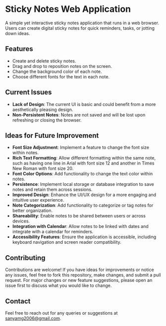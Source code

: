 # Sticky Notes Web Application

A simple yet interactive sticky notes application that runs in a web browser. Users can create digital sticky notes for quick reminders, tasks, or jotting down ideas.

## Features

- Create and delete sticky notes.
- Drag and drop to reposition notes on the screen.
- Change the background color of each note.
- Choose different fonts for the text in each note.

## Current Issues

- **Lack of Design**: The current UI is basic and could benefit from a more aesthetically pleasing design.
- **Non-Persistent Notes**: Notes are not saved and will be lost upon refreshing or closing the browser.

## Ideas for Future Improvement

- **Font Size Adjustment**: Implement a feature to change the font size within notes.
- **Rich Text Formatting**: Allow different formatting within the same note, such as having one line in Arial with font size 12 and another in Times New Roman with font size 20.
- **Font Color Options**: Add functionality to change the text color within notes.
- **Persistence**: Implement local storage or database integration to save notes and retain them across sessions.
- **Improved Design**: Enhance the UI/UX design for a more engaging and intuitive user experience.
- **Note Categorization**: Add functionality to categorize or tag notes for better organization.
- **Shareability**: Enable notes to be shared between users or across devices.
- **Integration with Calendar**: Allow notes to be linked with dates and integrate with a calendar for reminders.
- **Accessibility Features**: Ensure the application is accessible, including keyboard navigation and screen reader compatibility.

## Contributing

Contributions are welcome! If you have ideas for improvements or notice any issues, feel free to fork this repository, make changes, and submit a pull request. For major changes or new feature suggestions, please open an issue first to discuss what you would like to change.

## Contact

Feel free to reach out for any queries or suggestions at [sanyamg2006@gmail.com](mailto:sanyamg2006@gmail.com).
